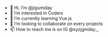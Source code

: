 - 👋 Hi, I’m @jigumiday
- 👀 I’m interested in Coders
- 🌱 I’m currently learning Vue.js
- 💞️ I’m looking to collaborate on every projects
- 📫 How to reach me is on IG @xyzjgmday._

<!---
jigumiday/jigumiday is a ✨ special ✨ repository because its `README.md` (this file) appears on your GitHub profile.
You can click the Preview link to take a look at your changes.
--->
